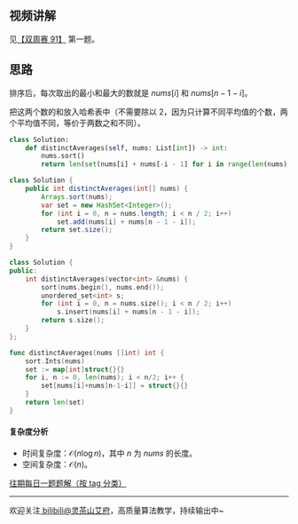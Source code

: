## 视频讲解

见[【双周赛 91】](https://www.bilibili.com/video/BV1gd4y1b7qj) 第一题。

## 思路

排序后，每次取出的最小和最大的数就是 $\textit{nums}[i]$ 和 $\textit{nums}[n-1-i]$。

把这两个数的和放入哈希表中（不需要除以 $2$，因为只计算不同平均值的个数，两个平均值不同，等价于两数之和不同）。

```py [sol-Python3]
class Solution:
    def distinctAverages(self, nums: List[int]) -> int:
        nums.sort()
        return len(set(nums[i] + nums[-i - 1] for i in range(len(nums) // 2)))
```

```java [sol-Java]
class Solution {
    public int distinctAverages(int[] nums) {
        Arrays.sort(nums);
        var set = new HashSet<Integer>();
        for (int i = 0, n = nums.length; i < n / 2; i++)
            set.add(nums[i] + nums[n - 1 - i]);
        return set.size();
    }
}
```

```cpp [sol-C++]
class Solution {
public:
    int distinctAverages(vector<int> &nums) {
        sort(nums.begin(), nums.end());
        unordered_set<int> s;
        for (int i = 0, n = nums.size(); i < n / 2; i++)
            s.insert(nums[i] + nums[n - 1 - i]);
        return s.size();
    }
};
```

```go [sol-Go]
func distinctAverages(nums []int) int {
	sort.Ints(nums)
	set := map[int]struct{}{}
	for i, n := 0, len(nums); i < n/2; i++ {
		set[nums[i]+nums[n-1-i]] = struct{}{}
	}
	return len(set)
}
```

#### 复杂度分析

- 时间复杂度：$\mathcal{O}(n\log n)$，其中 $n$ 为 $\textit{nums}$ 的长度。
- 空间复杂度：$\mathcal{O}(n)$。

[往期每日一题题解（按 tag 分类）](https://github.com/EndlessCheng/codeforces-go/blob/master/leetcode/SOLUTIONS.md)

---

欢迎关注[ biIibiIi@灵茶山艾府](https://space.bilibili.com/206214)，高质量算法教学，持续输出中~
